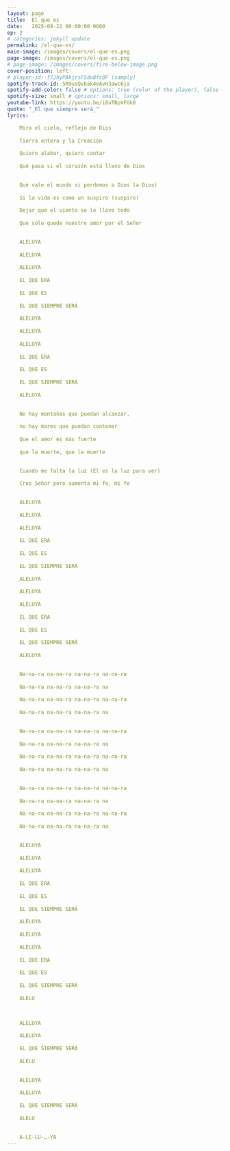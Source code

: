 ```yaml
---
layout: page
title:  El que es
date:   2025-08-22 00:00:00 0000
ep: 2
# categories: jekyll update
permalink: /el-que-es/
main-image: /images/covers/el-que-es.png
page-image: /images/covers/el-que-es.png
# page-image: /images/covers/fire-below-image.png
cover-position: left
# player-id: f7JhyPAkjrsF5du8fcQF (samply)
spotify-track-id: 5R9usQvbak4eAvH3awc6ja
spotify-add-color: false # options: true (color of the player), false (greyish)
spotify-size: small # options: small, large
youtube-link: https://youtu.be/i8aTBpVFGk8
quote: "_El que siempre será_"
lyrics:

    Mira el cielo, reflejo de Dios
    
    Tierra entera y la Creación
    
    Quiero alabar, quiero cantar
    
    Qué pasa si el corazón está lleno de Dios

    
    Qué vale el mundo si perdemos a Dios (a Dios)
    
    Si la vida es como un suspiro (suspiro)
    
    Dejar que el viento se lo lleve todo
    
    Que solo quede nuestro amor por el Señor

    
    ALELUYA
    
    ALELUYA
    
    ALELUYA
    
    EL QUE ERA
    
    EL QUE ES
    
    EL QUE SIEMPRE SERÁ
    
    ALELUYA
    
    ALELUYA
    
    ALELUYA
    
    EL QUE ERA
    
    EL QUE ES
    
    EL QUE SIEMPRE SERÁ
    
    ALELUYA

    
    No hay montañas que puedan alcanzar,
    
    no hay mares que puedan contener
    
    Que el amor es más fuerte
    
    que la muerte, que la muerte

    
    Cuando me falta la luz (Él es la luz para ver)
    
    Creo Señor pero aumenta mi fe, mi fe

    
    ALELUYA
    
    ALELUYA
    
    ALELUYA
    
    EL QUE ERA
    
    EL QUE ES
    
    EL QUE SIEMPRE SERÁ
    
    ALELUYA
    
    ALELUYA
    
    ALELUYA
    
    EL QUE ERA
    
    EL QUE ES
    
    EL QUE SIEMPRE SERÁ
    
    ALELUYA

    
    Na-na-ra na-na-ra na-na-ra na-na-ra
    
    Na-na-ra na-na-ra na-na-ra na
    
    Na-na-ra na-na-ra na-na-ra na-na-ra
    
    Na-na-ra na-na-ra na-na-ra na

    
    Na-na-ra na-na-ra na-na-ra na-na-ra
    
    Na-na-ra na-na-ra na-na-ra na
    
    Na-na-ra na-na-ra na-na-ra na-na-ra
    
    Na-na-ra na-na-ra na-na-ra na

    
    Na-na-ra na-na-ra na-na-ra na-na-ra
    
    Na-na-ra na-na-ra na-na-ra na
    
    Na-na-ra na-na-ra na-na-ra na-na-ra
    
    Na-na-ra na-na-ra na-na-ra na

    
    ALELUYA
    
    ALELUYA
    
    ALELUYA
    
    EL QUE ERA
    
    EL QUE ES
    
    EL QUE SIEMPRE SERÁ
    
    ALELUYA
    
    ALELUYA
    
    ALELUYA
    
    EL QUE ERA
    
    EL QUE ES
    
    EL QUE SIEMPRE SERÁ
    
    ALELU


    
    ALELUYA
    
    ALELUYA
    
    EL QUE SIEMPRE SERÁ
    
    ALELU

    
    ALELUYA
    
    ALELUYA
    
    EL QUE SIEMPRE SERÁ
    
    ALELU

    
    A-LE-LU-…-YA
---
```


